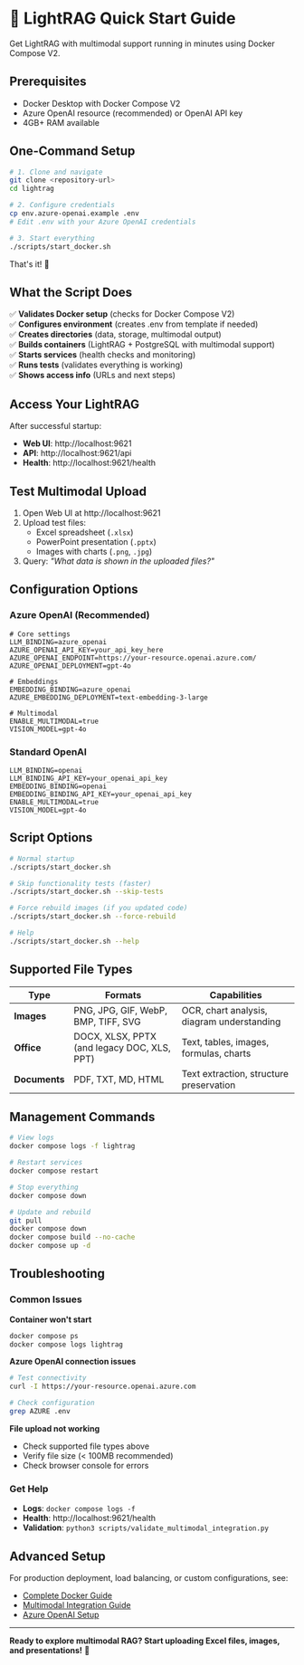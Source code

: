 # 🚀 LightRAG Quick Start Guide

Get LightRAG with multimodal support running in minutes using Docker Compose V2.

## Prerequisites

- Docker Desktop with Docker Compose V2
- Azure OpenAI resource (recommended) or OpenAI API key
- 4GB+ RAM available

## One-Command Setup

```bash
# 1. Clone and navigate
git clone <repository-url>
cd lightrag

# 2. Configure credentials
cp env.azure-openai.example .env
# Edit .env with your Azure OpenAI credentials

# 3. Start everything
./scripts/start_docker.sh
```

That's it! 🎉

## What the Script Does

✅ **Validates Docker setup** (checks for Docker Compose V2)  
✅ **Configures environment** (creates .env from template if needed)  
✅ **Creates directories** (data, storage, multimodal output)  
✅ **Builds containers** (LightRAG + PostgreSQL with multimodal support)  
✅ **Starts services** (health checks and monitoring)  
✅ **Runs tests** (validates everything is working)  
✅ **Shows access info** (URLs and next steps)  

## Access Your LightRAG

After successful startup:

- **Web UI**: http://localhost:9621
- **API**: http://localhost:9621/api
- **Health**: http://localhost:9621/health

## Test Multimodal Upload

1. Open Web UI at http://localhost:9621
2. Upload test files:
   - Excel spreadsheet (`.xlsx`)
   - PowerPoint presentation (`.pptx`)
   - Images with charts (`.png`, `.jpg`)
3. Query: *"What data is shown in the uploaded files?"*

## Configuration Options

### Azure OpenAI (Recommended)
```env
# Core settings
LLM_BINDING=azure_openai
AZURE_OPENAI_API_KEY=your_api_key_here
AZURE_OPENAI_ENDPOINT=https://your-resource.openai.azure.com/
AZURE_OPENAI_DEPLOYMENT=gpt-4o

# Embeddings
EMBEDDING_BINDING=azure_openai
AZURE_EMBEDDING_DEPLOYMENT=text-embedding-3-large

# Multimodal
ENABLE_MULTIMODAL=true
VISION_MODEL=gpt-4o
```

### Standard OpenAI
```env
LLM_BINDING=openai
LLM_BINDING_API_KEY=your_openai_api_key
EMBEDDING_BINDING=openai
EMBEDDING_BINDING_API_KEY=your_openai_api_key
ENABLE_MULTIMODAL=true
VISION_MODEL=gpt-4o
```

## Script Options

```bash
# Normal startup
./scripts/start_docker.sh

# Skip functionality tests (faster)
./scripts/start_docker.sh --skip-tests

# Force rebuild images (if you updated code)
./scripts/start_docker.sh --force-rebuild

# Help
./scripts/start_docker.sh --help
```

## Supported File Types

| Type | Formats | Capabilities |
|------|---------|--------------|
| **Images** | PNG, JPG, GIF, WebP, BMP, TIFF, SVG | OCR, chart analysis, diagram understanding |
| **Office** | DOCX, XLSX, PPTX (and legacy DOC, XLS, PPT) | Text, tables, images, formulas, charts |
| **Documents** | PDF, TXT, MD, HTML | Text extraction, structure preservation |

## Management Commands

```bash
# View logs
docker compose logs -f lightrag

# Restart services  
docker compose restart

# Stop everything
docker compose down

# Update and rebuild
git pull
docker compose down
docker compose build --no-cache
docker compose up -d
```

## Troubleshooting

### Common Issues

**Container won't start**
```bash
docker compose ps
docker compose logs lightrag
```

**Azure OpenAI connection issues**
```bash
# Test connectivity
curl -I https://your-resource.openai.azure.com

# Check configuration
grep AZURE .env
```

**File upload not working**
- Check supported file types above
- Verify file size (< 100MB recommended)
- Check browser console for errors

### Get Help

- **Logs**: `docker compose logs -f`
- **Health**: http://localhost:9621/health
- **Validation**: `python3 scripts/validate_multimodal_integration.py`

## Advanced Setup

For production deployment, load balancing, or custom configurations, see:

- [Complete Docker Guide](./docs/DockerDeployment.md)
- [Multimodal Integration Guide](./MULTIMODAL_INTEGRATION.md)
- [Azure OpenAI Setup](./env.azure-openai.example)

---

**Ready to explore multimodal RAG? Start uploading Excel files, images, and presentations!** 🎯


